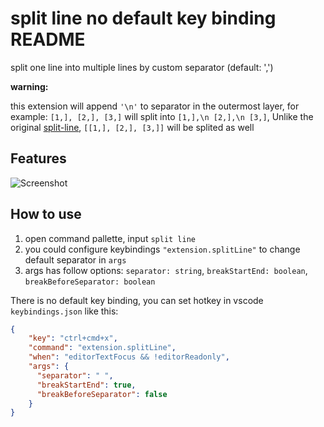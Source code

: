 # split line no default key binding README

split one line into multiple lines by custom separator (default: ',')

**warning:**

this extension will append `'\n'` to separator in the outermost layer,
for example: `[1,], [2,], [3,]` will split into `[1,],\n [2,],\n [3,]`,
Unlike the original [split-line](https://github.com/chenxxzhe/vscode-ext-split-line), `[[1,], [2,], [3,]]` will be splited as well

## Features

![Screenshot](images/split-line-intro.gif "split line")

## How to use

1. open command pallette, input `split line`
2. you could configure keybindings `"extension.splitLine"` to change default separator in `args`
3. args has follow options: `separator: string`, `breakStartEnd: boolean`, `breakBeforeSeparator: boolean`

There is no default key binding, you can set hotkey in vscode `keybindings.json` like this:
```json
{
    "key": "ctrl+cmd+x",
    "command": "extension.splitLine",
    "when": "editorTextFocus && !editorReadonly",
    "args": {
      "separator": " ",
      "breakStartEnd": true,
      "breakBeforeSeparator": false
    }
}
```

